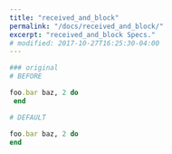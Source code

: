 ```yaml
---
title: "received_and_block"
permalink: "/docs/received_and_block/"
excerpt: "received_and_block Specs."
# modified: 2017-10-27T16:25:30-04:00
---
```

```ruby
### original
# BEFORE

foo.bar baz, 2 do 
 end

```
```ruby
# DEFAULT

foo.bar baz, 2 do
end
```

